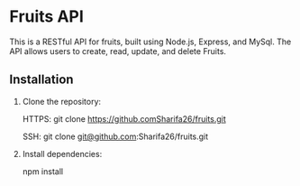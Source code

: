
# Fruits API

This is a RESTful API for fruits, built using Node.js, Express, and MySql. The API allows users to create, read, update, and delete Fruits.

## Installation

1. Clone the repository:

   HTTPS: git clone https://github.comSharifa26/fruits.git
   
   SSH: git clone git@github.com:Sharifa26/fruits.git

2. Install dependencies: 
   
   npm install
